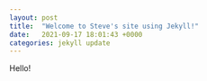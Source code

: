 ```yaml
---
layout: post
title:  "Welcome to Steve's site using Jekyll!"
date:   2021-09-17 18:01:43 +0000
categories: jekyll update
---
```

<!head>Hello!<head>
